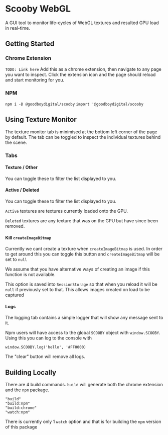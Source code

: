 # Scooby WebGL

A GUI tool to monitor life-cycles of WebGL textures and resulted GPU load in real-time.

## Getting Started

### Chrome Extension

`TODO: Link here`
Add this as a chrome extension, then navigate to any page you want to inspect. Click the extension icon and the page should reload and start monitoring for you.

### NPM

`npm i -D @goodboydigital/scooby`
`import '@goodboydigital/scooby`

## Using Texture Monitor

The texture monitor tab is minimised at the bottom left corner of the page by default. The tab can be toggled to inspect the individual textures behind the scene.

### Tabs

#### Texture / Other
You can toggle these to filter the list displayed to you.

#### Active / Deleted
You can toggle these to filter the list displayed to you.

`Active` textures are textures currently loaded onto the GPU.

`Deleted` textures are any texture that was on the GPU but have since been removed.

#### Kill `createImageBitmap`
Currently we cant create a texture when `createImageBitmap` is used. In order to get around this you can toggle this button and `createImageBitmap` will be set to `null`

We assume that you have alternative ways of creating an image if this function is not available.

This option is saved into `SessionStorage` so that when you reload it will be `null` if previously set to that. This allows images created on load to be captured

#### Logs
The logging tab contains a simple logger that will show any message sent to it.

Npm users will have access to the global `SCOOBY` object with `window.SCOOBY`.
Using this you can log to the console with

`window.SCOOBY.log('hello', '#FF0000)`

The "clear" button will remove all logs.

## Building Locally
There are 4 build commands. `build` will generate both the chrome extension and the `npm` package.
```
"build"
"build:npm"
"build:chrome"
"watch:npm"
```
There is currently only 1 `watch` option and that is for building the `npm` version of this package
